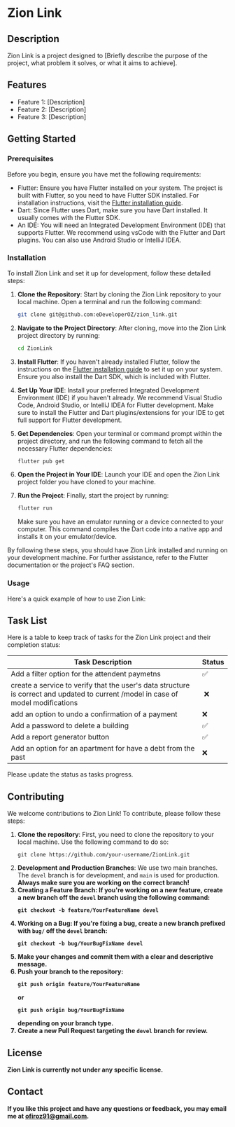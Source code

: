 # Zion Link

## Description

Zion Link is a project designed to [Briefly describe the purpose of the project, what problem it solves, or what it aims to achieve].

## Features

- Feature 1: [Description]
- Feature 2: [Description]
- Feature 3: [Description]

## Getting Started

### Prerequisites

Before you begin, ensure you have met the following requirements:
- Flutter: Ensure you have Flutter installed on your system. The project is built with Flutter, so you need to have Flutter SDK installed. For installation instructions, visit the [Flutter installation guide](https://flutter.dev/docs/get-started/install).
- Dart: Since Flutter uses Dart, make sure you have Dart installed. It usually comes with the Flutter SDK.
- An IDE: You will need an Integrated Development Environment (IDE) that supports Flutter. We recommend using vsCode with the Flutter and Dart plugins. You can also use Android Studio or IntelliJ IDEA.

### Installation

To install Zion Link and set it up for development, follow these detailed steps:

1. **Clone the Repository**: Start by cloning the Zion Link repository to your local machine. Open a terminal and run the following command:
   ```bash
   git clone git@github.com:eDeveloperOZ/zion_link.git
   ```

2. **Navigate to the Project Directory**: After cloning, move into the Zion Link project directory by running:
   ```bash
   cd ZionLink
   ```

3. **Install Flutter**: If you haven't already installed Flutter, follow the instructions on the [Flutter installation guide](https://flutter.dev/docs/get-started/install) to set it up on your system. Ensure you also install the Dart SDK, which is included with Flutter.

4. **Set Up Your IDE**: Install your preferred Integrated Development Environment (IDE) if you haven't already. We recommend Visual Studio Code, Android Studio, or IntelliJ IDEA for Flutter development. Make sure to install the Flutter and Dart plugins/extensions for your IDE to get full support for Flutter development.

5. **Get Dependencies**: Open your terminal or command prompt within the project directory, and run the following command to fetch all the necessary Flutter dependencies:
   ```bash
   flutter pub get
   ```

6. **Open the Project in Your IDE**: Launch your IDE and open the Zion Link project folder you have cloned to your machine.

7. **Run the Project**: Finally, start the project by running:
   ```bash
   flutter run
   ```
   Make sure you have an emulator running or a device connected to your computer. This command compiles the Dart code into a native app and installs it on your emulator/device.

By following these steps, you should have Zion Link installed and running on your development machine. For further assistance, refer to the Flutter documentation or the project's FAQ section.

### Usage

Here's a quick example of how to use Zion Link:

## Task List

Here is a table to keep track of tasks for the Zion Link project and their completion status:

| Task Description | Status       |
|------------------|--------------|
| Add a filter option for the attendent paymetns  | ✅         |
| create a service to verify that the user's data structure is correct and updated to current /model in case of model modifications  | ❌ |
| add an option to undo a confirmation of a payment  | ❌ |
| Add a password to delete a building  | ✅ |
| Add a report generator button  | ✅ |
| Add an option for an apartment for have a debt from the past  | ❌ |


Please update the status as tasks progress.

## Contributing

We welcome contributions to Zion Link! To contribute, please follow these steps:

1. **Clone the repository**: First, you need to clone the repository to your local machine. Use the following command to do so:
   ```
   git clone https://github.com/your-username/ZionLink.git
   ```
2. **Development and Production Branches**: We use two main branches. The `devel` branch is for development, and `main` is used for production. <b>Always make sure you are working on the correct branch!
3. **Creating a Feature Branch**: If you're working on a new feature, create a new branch off the `devel` branch using the following command:
   ```
   git checkout -b feature/YourFeatureName devel
   ```
4. **Working on a Bug**: If you're fixing a bug, create a new branch prefixed with `bug/` off the `devel` branch:
   ```
   git checkout -b bug/YourBugFixName devel
   ```
5. Make your changes and commit them with a clear and descriptive message.
6. Push your branch to the repository:
   ```
   git push origin feature/YourFeatureName
   ```
   or
   ```
   git push origin bug/YourBugFixName
   ```
   depending on your branch type.
7. Create a new Pull Request targeting the `devel` branch for review.

## License

Zion Link is currently not under any specific license.

## Contact

If you like this project and have any questions or feedback, you may email me at ofiroz91@gmail.com.
